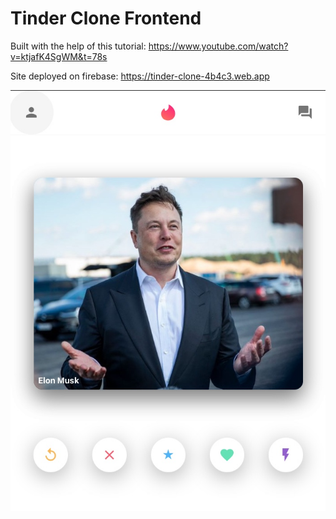 # Tinder Clone Frontend

Built with the help of this tutorial: https://www.youtube.com/watch?v=ktjafK4SgWM&t=78s

Site deployed on firebase: https://tinder-clone-4b4c3.web.app

![Image of Musk](musk.jpg)


